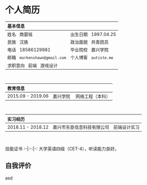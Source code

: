 # 个人简历 #

基本信息|&nbsp;
:-|:-
姓名 &nbsp; 商晏铭                  | 出生日期 &nbsp; 1997.04.25 | ![Image text](https://raw.githubusercontent.com/hongmaju/light7Local/master/img/productShow/20170518152848.png)
民族 &nbsp; 汉族                    | 政治面貌 &nbsp; 共青团员
电话 &nbsp; 18586129981             | 毕业院校 &nbsp; 嘉兴学院
邮箱 &nbsp; `morkenshawn@gmail.com` | 个人博客 &nbsp; `autiste.me`
求职意向 &nbsp;   前端  &nbsp; 游戏设计                  |   
<br />


教育信息| &nbsp;  |   &nbsp;
:-|:-:|-:
2015.09 -   2019.06 | 嘉兴学院 | &nbsp;网络工程（本科）
<br />


实习经历 | &nbsp; | &nbsp;
:-|:-:|-:
2018.11 - 2018.12 | 嘉兴市东臣信息科技有限公司 | 前端设计实习
<br />

技能证书
:-|:-:|-:
大学英语四级（CET-4），听读能力良好。

## 自我评价 ##
asd 
